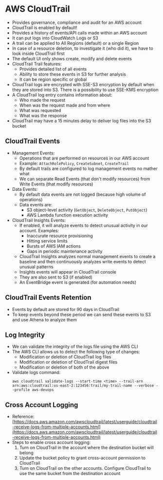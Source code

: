 # AWS CloudTrail

- Provides governance, compliance and audit for an AWS account
- CloudTrail is enabled by default!
- Provides a history of events/API calls made within an AWS account
- It can put logs into CloudWatch Logs or S3
- A trail can be applied to All Regions (default) or a single Region
- In case of a resource deletion, to investigate it (who did it), we have to look inside CloudTrail first
- The default UI only shows create, modify and delete events
- CloudTrail Trail features:
    - Provides detailed list of all events
    - Ability to store these events in S3 for further analysis
    - It can be region specific or global
- CloudTrail logs are encrypted with SSE-S3 encryption by default when they are stored into S3. There is a possibility to use SSE-KMS encryption
- A CloudTrail log entry contains information about:
    - Who made the request
    - When was the request made and from where
    - What was requested
    - What was the response
- CloudTrail may have a 15 minutes delay to deliver log files into the S3 bucket

## CloudTrail Events

- Management Events:
    - Operations that are performed on resources in our AWS account
    - Example: `AttachRolePolicy`, `CreateSubnet`, `CreateTrail`
    - By default trails are configured to log management events no mather what
    - We can separate Read Events (that don't modify resources) from Write Events (that modify resources)
- Data Events:
    - By default data events are not logged (because high volume of operations)
    - Data events are: 
        - S3 object-level activity (`GetObject`, `DeleteObject`, `PutObject`)
        - AWS Lambda function execution activity
- CloudTrail Insights Events:
    - If enabled, it will analyze events to detect unusual activity in our account. Examples:
        - Inaccurate resource provisioning
        - Hitting service limits
        - Bursts of AWS IAM actions
        - Gaps in periodic maintenance activity
    - CloudTrail Insights analyzes normal management events to create a baseline and then continuously analyzes write events to detect unusual patterns
    - Insights events will appear in CloudTrail console
    - They are also sent to S3 (if enabled)
    - An EventBridge event is generated (for automation needs)

## CloudTrail Events Retention

- Events by default are stored for 90 days in CloudTrail
- To keep events beyond these period we can send these events to S3 and use Athena to analyze them

## Log Integrity

- We can validate the integrity of the logs file using the AWS CLI
- The AWS CLI allows us to detect the following type of changes:
    - Modification or deletion of CloudTrail log files
    - Modification or deletion of CloudTrail digest files
    - Modification or deletion of both of the above
- Validate logs command:
    ```
    aws cloudtrail validate-logs --start-time <time> --trail-arn arn:aws:cloudtrail:us-east-2:123456:trail/my-trail-name --verbose --profile aws-devops
    ```

## Cross Account Logging

- Reference: [https://docs.aws.amazon.com/awscloudtrail/latest/userguide/cloudtrail-receive-logs-from-multiple-accounts.html](https://docs.aws.amazon.com/awscloudtrail/latest/userguide/cloudtrail-receive-logs-from-multiple-accounts.html)
- Steps to enable cross account logging:
    1. Turn on CloudTrail in the account where the destination bucket will belong
    2. Update the bucket policy to grant cross-account permission to CloudTrail
    3. Turn on CloudTrail on the other accounts. Configure CloudTrail to use the same bucket from the destination account